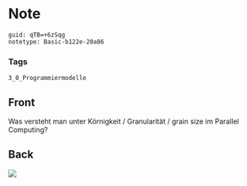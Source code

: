 # Note
```
guid: qTB=+6zSqg
notetype: Basic-b122e-20a86
```

### Tags
```
3_0_Programmiermodelle
```

## Front
Was versteht man unter Körnigkeit / Granularität / grain size im Parallel Computing?

## Back
<img src="paste-2f0232bbe6aa1eaaf61354778932c83ef497cd7a.jpg">
